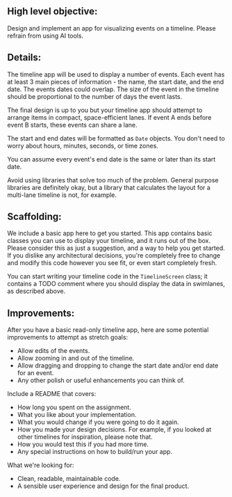 ## High level objective:

Design and implement an app for visualizing events on a timeline. Please refrain from using AI tools.

## Details:

The timeline app will be used to display a number of events. Each event has at least 3 main pieces of information - the name, 
the start date, and the end date. The events dates could overlap. The size of the event in the timeline should be 
proportional to the number of days the event lasts.

The final design is up to you but your timeline app should attempt to arrange items in compact, space-efficient lanes. 
If event A ends before event B starts, these events can share a lane.

The start and end dates will be formatted as `Date` objects. You don't need to worry about hours, minutes, seconds, or time zones.

You can assume every event's end date is the same or later than its start date.

Avoid using libraries that solve too much of the problem. General purpose libraries are definitely okay, but a library that 
calculates the layout for a multi-lane timeline is not, for example.

## Scaffolding:

We include a basic app here to get you started. This app contains basic classes you can use to display your timeline, and it runs out of the box. 
Please consider this as just a suggestion, and a way to help you get started. 
If you dislike any architectural decisions, you're completely free to change and modify this code however you see fit, or even start completely fresh.

You can start writing your timeline code in the `TimelineScreen` class; it contains a TODO comment where you should display the data in swimlanes, as described above.

## Improvements:

After you have a basic read-only timeline app, here are some potential improvements to attempt as stretch goals:

* Allow edits of the events.
* Allow zooming in and out of the timeline.
* Allow dragging and dropping to change the start date and/or end date for an event.
* Any other polish or useful enhancements you can think of.

Include a README that covers:

* How long you spent on the assignment.
* What you like about your implementation.
* What you would change if you were going to do it again.
* How you made your design decisions. For example, if you looked at other timelines for inspiration, please note that.
* How you would test this if you had more time.
* Any special instructions on how to build/run your app.

What we're looking for:

* Clean, readable, maintainable code.
* A sensible user experience and design for the final product.
